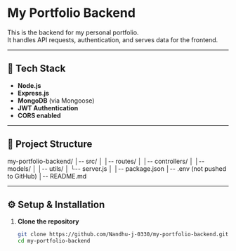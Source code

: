# My Portfolio Backend

This is the backend for my personal portfolio.  
It handles API requests, authentication, and serves data for the frontend.

---

## 🚀 Tech Stack
- **Node.js**
- **Express.js**
- **MongoDB** (via Mongoose)
- **JWT Authentication**
- **CORS enabled**

---

## 📂 Project Structure
my-portfolio-backend/
│-- src/
│ │-- routes/
│ │-- controllers/
│ │-- models/
│ │-- utils/
│ └-- server.js
│
│-- package.json
│-- .env (not pushed to GitHub)
│-- README.md

---

## ⚙️ Setup & Installation

1. **Clone the repository**
   ```bash
   git clone https://github.com/Nandhu-j-0330/my-portfolio-backend.git
   cd my-portfolio-backend
